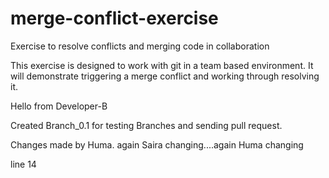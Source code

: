 # merge-conflict-exercise
Exercise to resolve conflicts and merging code in collaboration

This exercise is designed to work with git in a team based environment.
It will demonstrate triggering a merge conflict and working through resolving it.

Hello from Developer-B

Created Branch_0.1 for testing Branches and sending pull request.

Changes made by Huma. again Saira changing....again Huma changing


line 14













